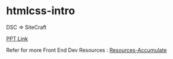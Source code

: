 # htmlcss-intro


DSC => SiteCraft

[PPT Link](https://www.canva.com/design/DAFeUbUKqa8/WzJGmrc2JG4NbwRIdUFocg/edit?utm_content=DAFeUbUKqa8&utm_campaign=designshare&utm_medium=link2&utm_source=sharebutton)


Refer for more Front End Dev Resources  : [Resources-Accumulate](https://github.com/hacksh4w/Resources-Accumulate)
